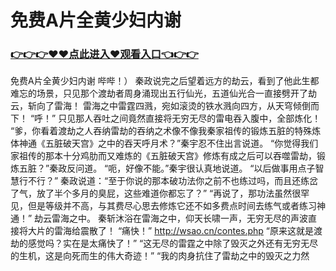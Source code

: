# 免费A片全黄少妇内谢

### <a href="https://https://github.com/lourv/hair/issues/1">👉👉👉♥♥点此进入♥观看入口👈👉👉</a>

免费A片全黄少妇内谢
哔哔！）
    秦政说完之后望着远方的劫云，看到了他此生都难忘的场景，只见那个渡劫者周身涌现出五行仙光，五道仙光合一直接劈开了劫云，斩向了雷海！
    雷海之中雷霆四溅，宛如滚烫的铁水溅向四方，从天穹倾倒而下！
    “呼！”
    只见那人吞吐之间竟然直接将无穷无尽的雷电吞入腹中，全部炼化！
    “爹，你看着渡劫之人吞纳雷劫的吞纳之术像不像我秦家祖传的锻炼五脏的特殊炼体神通《五脏破天宫》之中的吞天呼月术？”秦宇忍不住出言说道。
    “你觉得我们家祖传的那本十分鸡肋而又难炼的《五脏破天宫》修炼有成之后可以吞噬雷劫，锻炼五脏？”秦政反问道。
    “呃，好像不能。”秦宇很认真地说道。
    “以后做事用点子智慧行不行？”
    秦政说道：“至于你说的那本破功法你之前不也练过吗，而且还练岔了气，放了半个多月的臭屁，这些难道你都忘了？”
    “再说了，那功法虽然很罕见，但是等级并不高，与其费尽心思去修炼它还不如多费点时间去练气或者练习神通！”
    劫云雷海之中。
    秦斩沐浴在雷海之中，仰天长啸一声，无穷无尽的声波直接将大片的雷海给震散了！
    “痛快！”
    http://wsao.cn/contes.php
    “原来这就是渡劫的感觉吗？实在是太痛快了！”
    “这无尽的雷霆之中除了毁灭之外还有无穷无尽的生机，这是向死而生的伟大奇迹！”
    “我的肉身抗住了雷劫之中的毁灭之力然
